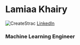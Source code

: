 # Lamiaa Khairy

![CreateStrac](https://www.algotive.ai/hubfs/00%20Blog/Qu%C3%A9%20es%20la%20visi%C3%B3n%20artificial%20y%20c%C3%B3mo%20funciona%20con%20la%20inteligencia%20artificial/Computervision_banner.jpg)
[LinkedIn](https://www.linkedin.com/in/lamiaa-khairy-3827b5193)
### Machine Learning Engineer
